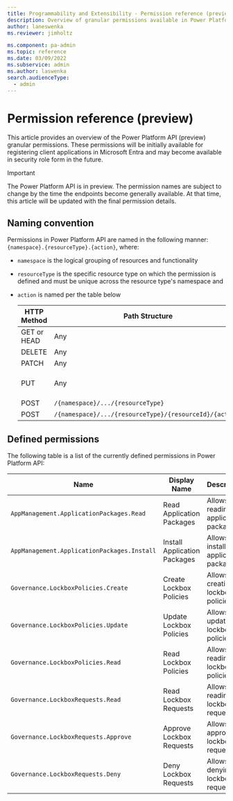 ```yaml
---
title: Programmability and Extensibility - Permission reference (preview) | Microsoft Docs
description: Overview of granular permissions available in Power Platform programmability tools
author: laneswenka
ms.reviewer: jimholtz

ms.component: pa-admin
ms.topic: reference
ms.date: 03/09/2022
ms.subservice: admin
ms.author: laswenka
search.audienceType: 
  - admin
---
```


# Permission reference (preview)
This article provides an overview of the Power Platform API (preview) granular permissions.  These permissions will be initially available for registering client applications in Microsoft Entra and may become available in security role form in the future.

> [!IMPORTANT]
> The Power Platform API is in preview. The permission names are subject to change by the time the endpoints become generally available.  At that time, this article will be updated with the final permission details.

## Naming convention

Permissions in Power Platform API are  named in the following manner: `{namespace}.{resourceType}.{action}`, where:
* `namespace` is the logical grouping of resources and functionality
* `resourceType` is the specific resource type on which the permission is defined and must be unique across the resource type's namespace and
* `action` is named per the table below

  HTTP Method | Path Structure | Action Name(s)
  ----------- | -------------- | --------------
  GET or HEAD | Any            | Read
  DELETE      | Any            | Delete
  PATCH       | Any            | Update
  PUT         | Any            | Create and Update
  POST        | `/{namespace}/.../{resourceType}` | Create
  POST        | `/{namespace}/.../{resourceType}/{resourceId}/{action}` | `{action}`

## Defined permissions

The following table is a list of the currently defined permissions in Power Platform API:

Name | Display Name | Description | 
---- | ------------ | ----------- |
`AppManagement.ApplicationPackages.Read` | Read Application Packages | Allows reading application packages | 
`AppManagement.ApplicationPackages.Install` | Install Application Packages | Allows installing application packages | 
`Governance.LockboxPolicies.Create` | Create Lockbox Policies | Allows creating lockbox policies | 
`Governance.LockboxPolicies.Update` | Update Lockbox Policies | Allows updating lockbox policies | 
`Governance.LockboxPolicies.Read` | Read Lockbox Policies | Allows reading lockbox policies | 
`Governance.LockboxRequests.Read` | Read Lockbox Requests | Allows reading lockbox requests | 
`Governance.LockboxRequests.Approve` | Approve Lockbox Requests | Allows approving lockbox requests | 
`Governance.LockboxRequests.Deny` | Deny Lockbox Requests | Allows denying lockbox requests |